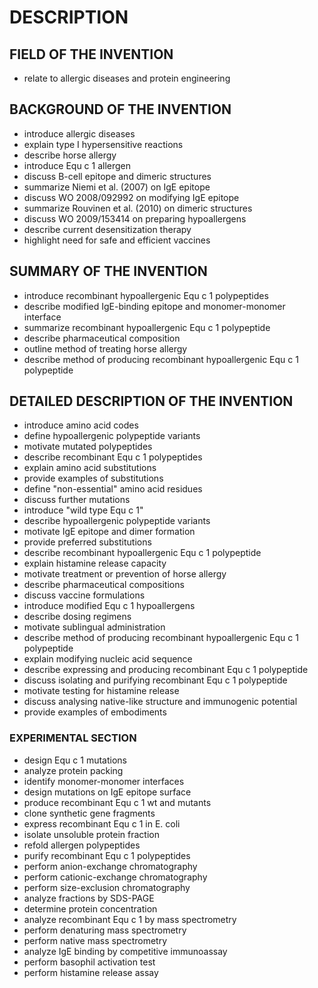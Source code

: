 # DESCRIPTION

## FIELD OF THE INVENTION

- relate to allergic diseases and protein engineering

## BACKGROUND OF THE INVENTION

- introduce allergic diseases
- explain type I hypersensitive reactions
- describe horse allergy
- introduce Equ c 1 allergen
- discuss B-cell epitope and dimeric structures
- summarize Niemi et al. (2007) on IgE epitope
- discuss WO 2008/092992 on modifying IgE epitope
- summarize Rouvinen et al. (2010) on dimeric structures
- discuss WO 2009/153414 on preparing hypoallergens
- describe current desensitization therapy
- highlight need for safe and efficient vaccines

## SUMMARY OF THE INVENTION

- introduce recombinant hypoallergenic Equ c 1 polypeptides
- describe modified IgE-binding epitope and monomer-monomer interface
- summarize recombinant hypoallergenic Equ c 1 polypeptide
- describe pharmaceutical composition
- outline method of treating horse allergy
- describe method of producing recombinant hypoallergenic Equ c 1 polypeptide

## DETAILED DESCRIPTION OF THE INVENTION

- introduce amino acid codes
- define hypoallergenic polypeptide variants
- motivate mutated polypeptides
- describe recombinant Equ c 1 polypeptides
- explain amino acid substitutions
- provide examples of substitutions
- define "non-essential" amino acid residues
- discuss further mutations
- introduce "wild type Equ c 1"
- describe hypoallergenic polypeptide variants
- motivate IgE epitope and dimer formation
- provide preferred substitutions
- describe recombinant hypoallergenic Equ c 1 polypeptide
- explain histamine release capacity
- motivate treatment or prevention of horse allergy
- describe pharmaceutical compositions
- discuss vaccine formulations
- introduce modified Equ c 1 hypoallergens
- describe dosing regimens
- motivate sublingual administration
- describe method of producing recombinant hypoallergenic Equ c 1 polypeptide
- explain modifying nucleic acid sequence
- describe expressing and producing recombinant Equ c 1 polypeptide
- discuss isolating and purifying recombinant Equ c 1 polypeptide
- motivate testing for histamine release
- discuss analysing native-like structure and immunogenic potential
- provide examples of embodiments

### EXPERIMENTAL SECTION

- design Equ c 1 mutations
- analyze protein packing
- identify monomer-monomer interfaces
- design mutations on IgE epitope surface
- produce recombinant Equ c 1 wt and mutants
- clone synthetic gene fragments
- express recombinant Equ c 1 in E. coli
- isolate unsoluble protein fraction
- refold allergen polypeptides
- purify recombinant Equ c 1 polypeptides
- perform anion-exchange chromatography
- perform cationic-exchange chromatography
- perform size-exclusion chromatography
- analyze fractions by SDS-PAGE
- determine protein concentration
- analyze recombinant Equ c 1 by mass spectrometry
- perform denaturing mass spectrometry
- perform native mass spectrometry
- analyze IgE binding by competitive immunoassay
- perform basophil activation test
- perform histamine release assay

